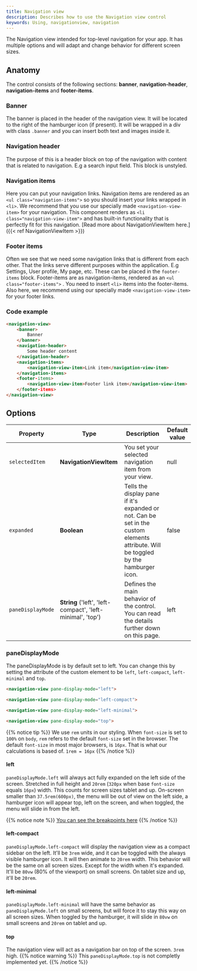 ```yaml
---
title: Navigation view
description: Describes how to use the Navigation view control
keywords: Using, navigationview, navigation
---
```


The Navigation view intended for top-level navigation for your app. It has multiple options and will adapt and change behavior for different screen sizes.

## Anatomy

The control consists of the following sections: **banner**, **navigation-header**, **navigation-items** and **footer-items**.

### Banner

The banner is placed in the header of the navigation view. It will be located to the right of the hamburger icon (if present). It will be wrapped in a div with class `.banner` and you can insert both text and images inside it.

### Navigation header

The purpose of this is a header block on top of the navigation with content that is related to navigation. E.g a search input field. This block is unstyled.

### Navigation items

Here you can put your navigation links. Navigation items are rendered as an `<ul class="navigation-items">` so you should insert your links wrapped in `<li>`. We recommend that you use our specially made `<navigation-view-item>` for your navigation. This component renders as `<li class="navigation-view-item">` and has built-in functionality that is perfectly fit for this navigation. [Read more about NavigationViewItem here.]({{< ref NavigationViewItem >}})

### Footer items

Often we see that we need some navigation links that is different from each other. That the links serve different purposes within the application. E.g Settings, User profile, My page, etc. These can be placed in the `footer-items` block. Footer-items are as navigation-items, rendered as an `<ul class="footer-items">` . You need to insert `<li>` items into the footer-items. Also here, we recommend using our specially made `<navigation-view-item>` for your footer links.

### Code example

```html
<navigation-view>
    <banner>
        Banner
    </banner>
    <navigation-header>
        Some header content
    </navigation-header>
    <navigation-items>
        <navigation-view-item>Link item</navigation-view-item>
    </navigation-items>
    <footer-items>
        <navigation-view-item>Footer link item</navigation-view-item>
    </footer-items>
</navigation-view>
```

## Options

| Property          | Type                                                   | Description                                                                                                                             | Default value |
| ----------------- | ------------------------------------------------------ | ----------------------------------------------------------------------------------------------------------------------------------- | ------------- |
| `selectedItem`    | **NavigationViewItem**                                     | You set your selected navigation item from your view.                                                                               | null          |
| `expanded`        | **Boolean**                                                | Tells the display pane if it's expanded or not. Can be set in the custom elements attribute. Will be toggled by the hamburger icon. | false         |
| `paneDisplayMode` | **String** ('left', 'left-compact', 'left-minimal', 'top') | Defines the main behavior of the control. You can read the details further down on this page.                                      | left          |


### paneDisplayMode
The paneDisplayMode is by default set to left. You can change this by setting the attribute of the custom element to be `left`, `left-compact`, `left-minimal` and `top`.

```html
<navigation-view pane-display-mode="left">
```

```html
<navigation-view pane-display-mode="left-compact">
```

```html
<navigation-view pane-display-mode="left-minimal">
```

```html
<navigation-view pane-display-mode="top">
```

{{% notice tip %}}
We use `rem` units in our styling. When `font-size` is set to `100%` on `body`, `rem` refers to the default `font-size` set in the browser. The default `font-size` in most major browsers, is `16px`. That is what our calculations is based of. `1rem = 16px`
{{% /notice %}}


#### left
`paneDisplayMode.left` will always act fully expanded on the left side of the screen. Stretched in full height and `20rem` (`320px` when base `font-size` equals `16px`) width. This counts for screen sizes tablet and up. On-screen smaller than `37.5rem(600px)`, the menu will be out of view on the left side, a hamburger icon will appear top, left on the screen, and when toggled, the menu will slide in from the left.

{{% notice note %}}
<a href="/interaction/styles/settings/base/#layout-small-breakpoints-scss-small">You can see the breakpoints here</a>
{{% /notice %}}

#### left-compact
`paneDisplayMode.left-compact` will display the navigation view as a compact sidebar on the left. It'll be `3rem` wide, and it can be toggled with the always visible hamburger icon. It will then animate to `20rem` width.
This behavior will be the same on all screen sizes. Except for the width when it's expanded. It'll be `80vw` (80% of the viewport) on small screens. On tablet size and up, it'll be `20rem`.

#### left-minimal
`paneDisplayMode.left-minimal` will have the same behavior as `paneDisplayMode.left` on small screens, but will force it to stay this way on all screen sizes. When toggled by the hamburger, it will slide in `80vw` on small screens and `20rem` on tablet and up.

#### top
The navigation view will act as a navigation bar on top of the screen. `3rem` high. 
{{% notice warning %}}
This `paneDisplayMode.top` is not completly implemented yet.
{{% /notice %}}
